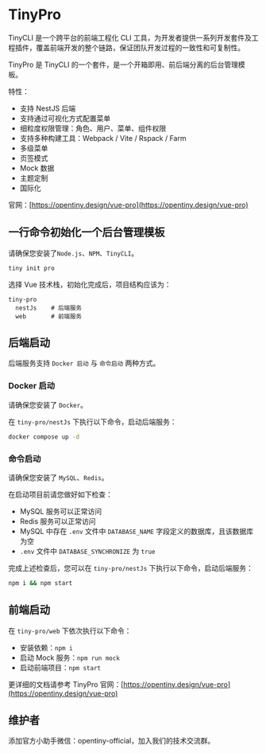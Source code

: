 # TinyPro

TinyCLI 是一个跨平台的前端工程化 CLI 工具，为开发者提供一系列开发套件及工程插件，覆盖前端开发的整个链路，保证团队开发过程的一致性和可复制性。

TinyPro 是 TinyCLI 的一个套件，是一个开箱即用、前后端分离的后台管理模板。

特性：
- 支持 NestJS 后端
- 支持通过可视化方式配置菜单
- 细粒度权限管理：角色、用户、菜单、组件权限
- 支持多种构建工具：Webpack / Vite / Rspack / Farm
- 多级菜单
- 页签模式
- Mock 数据
- 主题定制
- 国际化

官网：[https://opentiny.design/vue-pro](https://opentiny.design/vue-pro)

## 一行命令初始化一个后台管理模板

请确保您安装了`Node.js`、`NPM`、`TinyCLI`。

```bash
tiny init pro
```

选择 Vue 技术栈，初始化完成后，项目结构应该为：

```
tiny-pro
  nestJs    # 后端服务
  web       # 前端服务
```

## 后端启动

后端服务支持 `Docker 启动` 与 `命令启动` 两种方式。

### Docker 启动

请确保您安装了 `Docker`。

在 `tiny-pro/nestJs` 下执行以下命令，启动后端服务：

```bash
docker compose up -d
```

### 命令启动

请确保您安装了 `MySQL`、`Redis`。

在启动项目前请您做好如下检查：

- MySQL 服务可以正常访问
- Redis 服务可以正常访问
- MySQL 中存在 `.env` 文件中 `DATABASE_NAME` 字段定义的数据库，且该数据库为空
- `.env` 文件中 `DATABASE_SYNCHRONIZE` 为 `true`

完成上述检查后，您可以在 `tiny-pro/nestJs` 下执行以下命令，启动后端服务：

```bash
npm i && npm start
```

## 前端启动

在 `tiny-pro/web` 下依次执行以下命令：

- 安装依赖：`npm i`
- 启动 Mock 服务：`npm run mock`
- 启动前端项目：`npm start`

更详细的文档请参考 TinyPro 官网：[https://opentiny.design/vue-pro](https://opentiny.design/vue-pro)

## 维护者

添加官方小助手微信：opentiny-official，加入我们的技术交流群。
